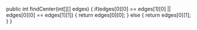 public int findCenter(int[][] edges) {
if(edges[0][0] == edges[1][0] || edges[0][0] == edges[1][1]) {
return edges[0][0];
} else {
return edges[0][1];
}
}